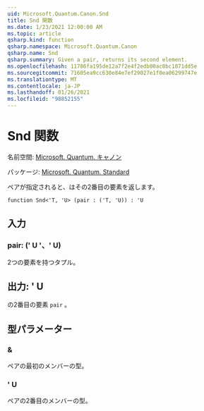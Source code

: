 ```yaml
---
uid: Microsoft.Quantum.Canon.Snd
title: Snd 関数
ms.date: 1/23/2021 12:00:00 AM
ms.topic: article
qsharp.kind: function
qsharp.namespace: Microsoft.Quantum.Canon
qsharp.name: Snd
qsharp.summary: Given a pair, returns its second element.
ms.openlocfilehash: 11786fa195de12a7f2e4f2edb00ac0bc1071dd5e
ms.sourcegitcommit: 71605ea9cc630e84e7ef29027e1f0ea06299747e
ms.translationtype: MT
ms.contentlocale: ja-JP
ms.lasthandoff: 01/26/2021
ms.locfileid: "98852155"
---
```

# <a name="snd-function"></a>Snd 関数

名前空間: [Microsoft. Quantum. キャノン](xref:Microsoft.Quantum.Canon)

パッケージ: [Microsoft. Quantum. Standard](https://nuget.org/packages/Microsoft.Quantum.Standard)


ペアが指定されると、はその2番目の要素を返します。

```qsharp
function Snd<'T, 'U> (pair : ('T, 'U)) : 'U
```


## <a name="input"></a>入力

### <a name="pair--tu"></a>pair: (' U '、' U)

2つの要素を持つタプル。



## <a name="output--u"></a>出力: ' U

の2番目の要素 `pair` 。

## <a name="type-parameters"></a>型パラメーター

### <a name="t"></a>&

ペアの最初のメンバーの型。
### <a name="u"></a>' U

ペアの2番目のメンバーの型。